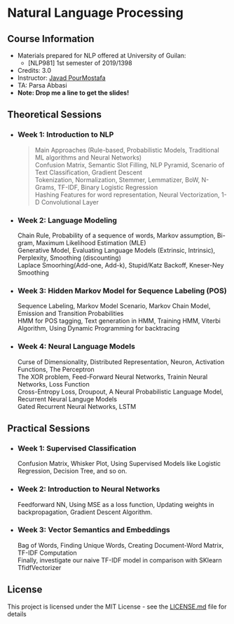 # Natural Language Processing

## Course Information

* Materials prepared for NLP offered at University of Guilan:
    * [NLP981] 1st semester of 2019/1398
* Credits: 3.0
* Instructor: [Javad PourMostafa](https://javad.pourmostafa.com)
* TA: Parsa Abbasi
* <b>Note: Drop me a line to get the slides!</b>

## Theoretical Sessions

* ### Week 1: Introduction to NLP
  > Main Approaches (Rule-based, Probabilistic Models, Traditional ML algorithms and Neural Networks)<br>
  > Confusion Matrix, Semantic Slot Filling, NLP Pyramid, Scenario of Text Classification, Gradient Descent<br>
  > Tokenization, Normalization, Stemmer, Lemmatizer, BoW, N-Grams, TF-IDF, Binary Logistic Regression<br>
  > Hashing Features for word representation, Neural Vectorization, 1-D Convolutional Layer

* ### Week 2: Language Modeling
  Chain Rule, Probability of a sequence of words, Markov assumption, Bi-gram, Maximum Likelihood Estimation (MLE)<br>
  Generative Model, Evaluating Language Models (Extrinsic, Intrinsic), Perplexity, Smoothing (discounting)<br>
  Laplace Smoorhing(Add-one, Add-k), Stupid/Katz Backoff, Kneser-Ney Smoothing

* ### Week 3: Hidden Markov Model for Sequence Labeling (POS)
  Sequence Labeling, Markov Model Scenario, Markov Chain Model, Emission and Transition Probabilities<br>
  HMM for POS tagging, Text generation in HMM, Training HMM, Viterbi Algorithm, Using Dynamic Programming for backtracing

* ### Week 4: Neural Language Models
  Curse of Dimensionality, Distributed Representation, Neuron, Activation Functions, The Perceptron<br>
  The XOR problem, Feed-Forward Neural Networks, Trainin Neural Networks, Loss Function<br>
  Cross-Entropy Loss, Droupout, A Neural Probabilistic Language Model, Recurrent Neural Languge Models<br>
  Gated Recurrent Neural Networks, LSTM
  
## Practical Sessions

* ### Week 1: Supervised Classification
  Confusion Matrix, Whisker Plot, Using Supervised Models like Logistic Regression, Decision Tree, and so on.

* ### Week 2: Introduction to Neural Networks
  Feedforward NN, Using MSE as a loss function, Updating weights in backpropagation, Gradient Descent Algorithm.

* ### Week 3: Vector Semantics and Embeddings
  Bag of Words, Finding Unique Words, Creating Document-Word Matrix, TF-IDF Computation<br> 
  Finally, investigate our naive TF-IDF model in comparison with SKlearn TfidfVectorizer

## License

This project is licensed under the MIT License - see the [LICENSE.md](LICENSE.md) file for details

